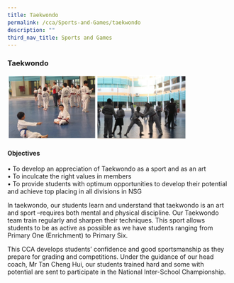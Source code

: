 ```yaml
---
title: Taekwondo
permalink: /cca/Sports-and-Games/taekwondo
description: ""
third_nav_title: Sports and Games
---
```

### Taekwondo

<img src="/images/taekwondo.png" 
     style="width:80%">

#### Objectives

• To develop an appreciation of Taekwondo as a sport and as an art<br>
• To inculcate the right values in members<br>
• To provide students with optimum opportunities to develop their potential and achieve top placing in all divisions in NSG

  

In taekwondo, our students learn and understand that taekwondo is an art and sport –requires both mental and physical discipline. Our Taekwondo team train regularly and sharpen their techniques. This sport allows students to be as active as possible as we have students ranging from Primary One (Enrichment) to Primary Six. 

  

This CCA develops students’ confidence and good sportsmanship as they prepare for grading and competitions. Under the guidance of our head coach, Mr Tan Cheng Hui, our students trained hard and some with potential are sent to participate in the National Inter-School Championship.
